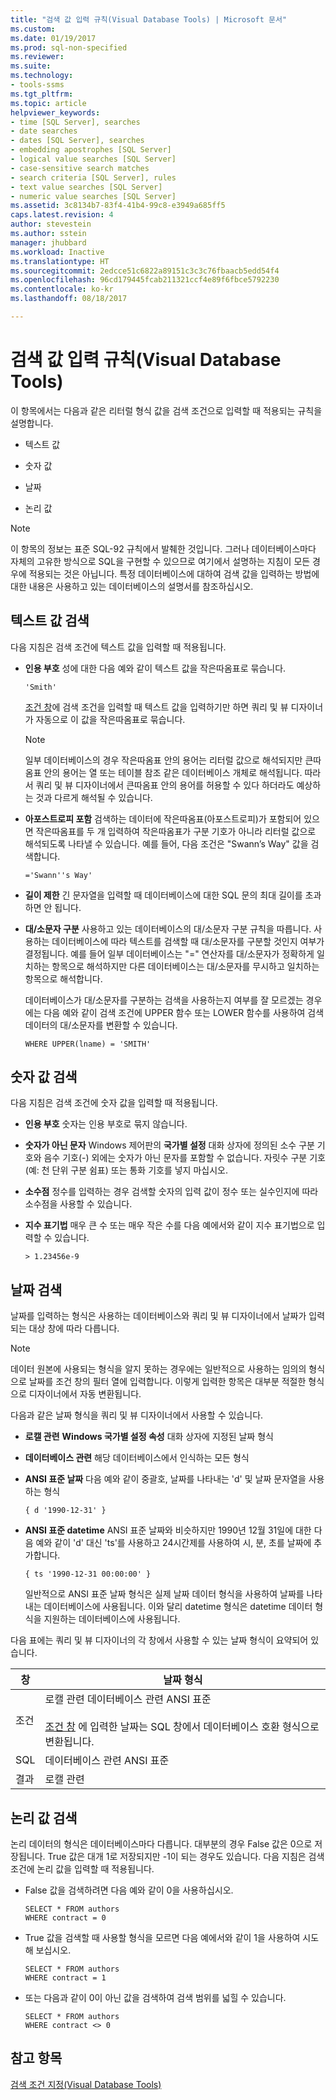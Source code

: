 ```yaml
---
title: "검색 값 입력 규칙(Visual Database Tools) | Microsoft 문서"
ms.custom: 
ms.date: 01/19/2017
ms.prod: sql-non-specified
ms.reviewer: 
ms.suite: 
ms.technology:
- tools-ssms
ms.tgt_pltfrm: 
ms.topic: article
helpviewer_keywords:
- time [SQL Server], searches
- date searches
- dates [SQL Server], searches
- embedding apostrophes [SQL Server]
- logical value searches [SQL Server]
- case-sensitive search matches
- search criteria [SQL Server], rules
- text value searches [SQL Server]
- numeric value searches [SQL Server]
ms.assetid: 3c8134b7-83f4-41b4-99c8-e3949a685ff5
caps.latest.revision: 4
author: stevestein
ms.author: sstein
manager: jhubbard
ms.workload: Inactive
ms.translationtype: HT
ms.sourcegitcommit: 2edcce51c6822a89151c3c3c76fbaacb5edd54f4
ms.openlocfilehash: 96cd179445fcab211321ccf4e89f6fbce5792230
ms.contentlocale: ko-kr
ms.lasthandoff: 08/18/2017

---
```

# <a name="rules-for-entering-search-values-visual-database-tools"></a>검색 값 입력 규칙(Visual Database Tools)
이 항목에서는 다음과 같은 리터럴 형식 값을 검색 조건으로 입력할 때 적용되는 규칙을 설명합니다.  
  
-   텍스트 값  
  
-   숫자 값  
  
-   날짜  
  
-   논리 값  
  
> [!NOTE]  
> 이 항목의 정보는 표준 SQL-92 규칙에서 발췌한 것입니다. 그러나 데이터베이스마다 자체의 고유한 방식으로 SQL을 구현할 수 있으므로 여기에서 설명하는 지침이 모든 경우에 적용되는 것은 아닙니다. 특정 데이터베이스에 대하여 검색 값을 입력하는 방법에 대한 내용은 사용하고 있는 데이터베이스의 설명서를 참조하십시오.  
  
## <a name="searching-on-text-values"></a>텍스트 값 검색  
다음 지침은 검색 조건에 텍스트 값을 입력할 때 적용됩니다.  
  
-   **인용 부호** 성에 대한 다음 예와 같이 텍스트 값을 작은따옴표로 묶습니다.  
  
    ```  
    'Smith'  
    ```  
  
    [조건 창](../../ssms/visual-db-tools/criteria-pane-visual-database-tools.md)에 검색 조건을 입력할 때 텍스트 값을 입력하기만 하면 쿼리 및 뷰 디자이너가 자동으로 이 값을 작은따옴표로 묶습니다.  
  
    > [!NOTE]  
    > 일부 데이터베이스의 경우 작은따옴표 안의 용어는 리터럴 값으로 해석되지만 큰따옴표 안의 용어는 열 또는 테이블 참조 같은 데이터베이스 개체로 해석됩니다. 따라서 쿼리 및 뷰 디자이너에서 큰따옴표 안의 용어를 허용할 수 있다 하더라도 예상하는 것과 다르게 해석될 수 있습니다.  
  
-   **아포스트로피 포함** 검색하는 데이터에 작은따옴표(아포스트로피)가 포함되어 있으면 작은따옴표를 두 개 입력하여 작은따옴표가 구분 기호가 아니라 리터럴 값으로 해석되도록 나타낼 수 있습니다. 예를 들어, 다음 조건은 "Swann’s Way" 값을 검색합니다.  
  
    ```  
    ='Swann''s Way'  
    ```  
  
-   **길이 제한** 긴 문자열을 입력할 때 데이터베이스에 대한 SQL 문의 최대 길이를 초과하면 안 됩니다.  
  
-   **대/소문자 구분** 사용하고 있는 데이터베이스의 대/소문자 구분 규칙을 따릅니다. 사용하는 데이터베이스에 따라 텍스트를 검색할 때 대/소문자를 구분할 것인지 여부가 결정됩니다. 예를 들어 일부 데이터베이스는 "=" 연산자를 대/소문자가 정확하게 일치하는 항목으로 해석하지만 다른 데이터베이스는 대/소문자를 무시하고 일치하는 항목으로 해석합니다.  
  
    데이터베이스가 대/소문자를 구분하는 검색을 사용하는지 여부를 잘 모르겠는 경우에는 다음 예와 같이 검색 조건에 UPPER 함수 또는 LOWER 함수를 사용하여 검색 데이터의 대/소문자를 변환할 수 있습니다.  
  
    ```  
    WHERE UPPER(lname) = 'SMITH'  
    ```  
  
## <a name="searching-on-numeric-values"></a>숫자 값 검색  
다음 지침은 검색 조건에 숫자 값을 입력할 때 적용됩니다.  
  
-   **인용 부호** 숫자는 인용 부호로 묶지 않습니다.  
  
-   **숫자가 아닌 문자** Windows 제어판의 **국가별 설정** 대화 상자에 정의된 소수 구분 기호와 음수 기호(-) 외에는 숫자가 아닌 문자를 포함할 수 없습니다. 자릿수 구분 기호(예: 천 단위 구분 쉼표) 또는 통화 기호를 넣지 마십시오.  
  
-   **소수점** 정수를 입력하는 경우 검색할 숫자의 입력 값이 정수 또는 실수인지에 따라 소수점을 사용할 수 있습니다.  
  
-   **지수 표기법** 매우 큰 수 또는 매우 작은 수를 다음 예에서와 같이 지수 표기법으로 입력할 수 있습니다.  
  
    ```  
    > 1.23456e-9  
    ```  
  
## <a name="searching-on-dates"></a>날짜 검색  
날짜를 입력하는 형식은 사용하는 데이터베이스와 쿼리 및 뷰 디자이너에서 날짜가 입력되는 대상 창에 따라 다릅니다.  
  
> [!NOTE]  
> 데이터 원본에 사용되는 형식을 알지 못하는 경우에는 일반적으로 사용하는 임의의 형식으로 날짜를 조건 창의 필터 열에 입력합니다. 이렇게 입력한 항목은 대부분 적절한 형식으로 디자이너에서 자동 변환됩니다.  
  
다음과 같은 날짜 형식을 쿼리 및 뷰 디자이너에서 사용할 수 있습니다.  
  
-   **로캘 관련** **Windows 국가별 설정 속성** 대화 상자에 지정된 날짜 형식  
  
-   **데이터베이스 관련** 해당 데이터베이스에서 인식하는 모든 형식  
  
-   **ANSI 표준 날짜** 다음 예와 같이 중괄호, 날짜를 나타내는 'd' 및 날짜 문자열을 사용하는 형식  
  
    ```  
    { d '1990-12-31' }  
    ```  
  
-   **ANSI 표준 datetime** ANSI 표준 날짜와 비슷하지만 1990년 12월 31일에 대한 다음 예와 같이 'd' 대신 'ts'를 사용하고 24시간제를 사용하여 시, 분, 초를 날짜에 추가합니다.  
  
    ```  
    { ts '1990-12-31 00:00:00' }  
    ```  
  
    일반적으로 ANSI 표준 날짜 형식은 실제 날짜 데이터 형식을 사용하여 날짜를 나타내는 데이터베이스에 사용됩니다. 이와 달리 datetime 형식은 datetime 데이터 형식을 지원하는 데이터베이스에 사용됩니다.  
  
다음 표에는 쿼리 및 뷰 디자이너의 각 창에서 사용할 수 있는 날짜 형식이 요약되어 있습니다.  
  
|**창**|**날짜 형식**|  
|------------|-------------------|  
|조건|로캘 관련 데이터베이스 관련 ANSI 표준<br /><br />[조건 창](../../ssms/visual-db-tools/criteria-pane-visual-database-tools.md) 에 입력한 날짜는 SQL 창에서 데이터베이스 호환 형식으로 변환됩니다.|  
|SQL|데이터베이스 관련 ANSI 표준|  
|결과|로캘 관련|  
  
## <a name="searching-on-logical-values"></a>논리 값 검색  
논리 데이터의 형식은 데이터베이스마다 다릅니다. 대부분의 경우 False 값은 0으로 저장됩니다. True 값은 대개 1로 저장되지만 -1이 되는 경우도 있습니다. 다음 지침은 검색 조건에 논리 값을 입력할 때 적용됩니다.  
  
-   False 값을 검색하려면 다음 예와 같이 0을 사용하십시오.  
  
    ```  
    SELECT * FROM authors  
    WHERE contract = 0  
    ```  
  
-   True 값을 검색할 때 사용할 형식을 모르면 다음 예에서와 같이 1을 사용하여 시도해 보십시오.  
  
    ```  
    SELECT * FROM authors  
    WHERE contract = 1  
    ```  
  
-   또는 다음과 같이 0이 아닌 값을 검색하여 검색 범위를 넓힐 수 있습니다.  
  
    ```  
    SELECT * FROM authors  
    WHERE contract <> 0  
    ```  
  
## <a name="see-also"></a>참고 항목  
[검색 조건 지정&#40;Visual Database Tools&#41;](../../ssms/visual-db-tools/specify-search-criteria-visual-database-tools.md)  
  

